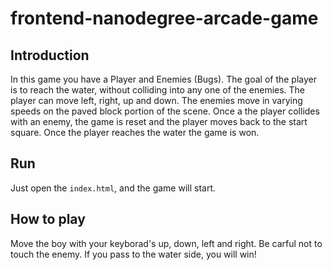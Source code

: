 frontend-nanodegree-arcade-game
===============================
## Introduction
In this game you have a Player and Enemies (Bugs). The goal of the player is to reach the water, without colliding into any one of the enemies. The player can move left, right, up and down. The enemies move in varying speeds on the paved block portion of the scene. Once a the player collides with an enemy, the game is reset and the player moves back to the start square. Once the player reaches the water the game is won.
## Run
Just open the `index.html`, and the game will start.

## How to play
Move the boy with your keyborad's up, down, left and right. Be carful not to touch the enemy. If you pass to the water side, you will win!
